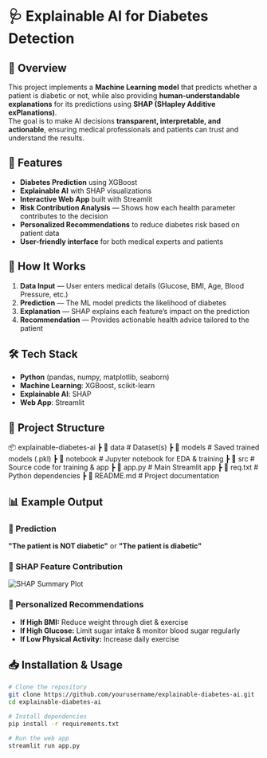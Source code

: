 # 🩺 Explainable AI for Diabetes Detection

## 📌 Overview
This project implements a **Machine Learning model** that predicts whether a patient is diabetic or not, while also providing **human-understandable explanations** for its predictions using **SHAP (SHapley Additive exPlanations)**.  
The goal is to make AI decisions **transparent, interpretable, and actionable**, ensuring medical professionals and patients can trust and understand the results.

## 🚀 Features
- **Diabetes Prediction** using XGBoost  
- **Explainable AI** with SHAP visualizations  
- **Interactive Web App** built with Streamlit  
- **Risk Contribution Analysis** — Shows how each health parameter contributes to the decision  
- **Personalized Recommendations** to reduce diabetes risk based on patient data  
- **User-friendly interface** for both medical experts and patients  

## 🧠 How It Works
1. **Data Input** — User enters medical details (Glucose, BMI, Age, Blood Pressure, etc.)  
2. **Prediction** — The ML model predicts the likelihood of diabetes  
3. **Explanation** — SHAP explains each feature’s impact on the prediction  
4. **Recommendation** — Provides actionable health advice tailored to the patient  

## 🛠️ Tech Stack
- **Python** (pandas, numpy, matplotlib, seaborn)
- **Machine Learning**: XGBoost, scikit-learn
- **Explainable AI**: SHAP
- **Web App**: Streamlit

## 📂 Project Structure
📦 explainable-diabetes-ai
┣ 📂 data # Dataset(s)
┣ 📂 models # Saved trained models (.pkl)
┣ 📂 notebook # Jupyter notebook for EDA & training
┣ 📂 src # Source code for training & app
┣ 📜 app.py # Main Streamlit app
┣ 📜 req.txt # Python dependencies
┣ 📜 README.md # Project documentation

## 📊 Example Output
### 🔹 Prediction
**"The patient is NOT diabetic"** or **"The patient is diabetic"**

### 🔹 SHAP Feature Contribution
![SHAP Summary Plot](images/shap_summary.png)

### 🔹 Personalized Recommendations
- **If High BMI:** Reduce weight through diet & exercise  
- **If High Glucose:** Limit sugar intake & monitor blood sugar regularly  
- **If Low Physical Activity:** Increase daily exercise  

## 📥 Installation & Usage
```bash
# Clone the repository
git clone https://github.com/yourusername/explainable-diabetes-ai.git
cd explainable-diabetes-ai

# Install dependencies
pip install -r requirements.txt

# Run the web app
streamlit run app.py
